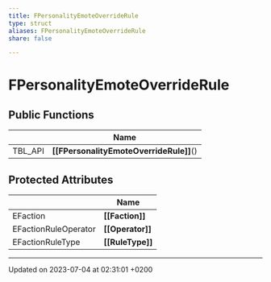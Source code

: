 ```yaml
---
title: FPersonalityEmoteOverrideRule
type: struct
aliases: FPersonalityEmoteOverrideRule
share: false

---
```


# FPersonalityEmoteOverrideRule





## Public Functions

|                | Name           |
| -------------- | -------------- |
| TBL_API | **[[FPersonalityEmoteOverrideRule]]**() |

## Protected Attributes

|                | Name           |
| -------------- | -------------- |
| EFaction | **[[Faction]]**  |
| EFactionRuleOperator | **[[Operator]]**  |
| EFactionRuleType | **[[RuleType]]**  |

-------------------------------

Updated on 2023-07-04 at 02:31:01 +0200